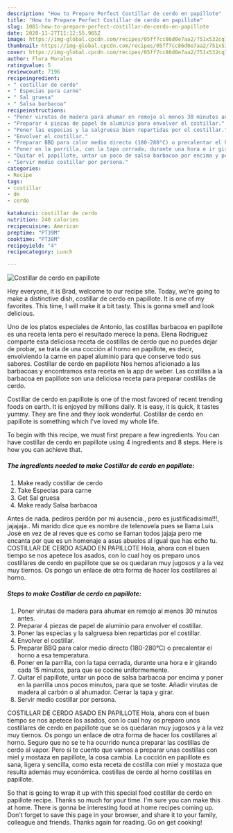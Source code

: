 ```yaml
---
description: "How to Prepare Perfect Costillar de cerdo en papillote"
title: "How to Prepare Perfect Costillar de cerdo en papillote"
slug: 1081-how-to-prepare-perfect-costillar-de-cerdo-en-papillote
date: 2020-11-27T11:12:55.965Z
image: https://img-global.cpcdn.com/recipes/05ff7cc86d0e7aa2/751x532cq70/costillar-de-cerdo-en-papillote-foto-principal.jpg
thumbnail: https://img-global.cpcdn.com/recipes/05ff7cc86d0e7aa2/751x532cq70/costillar-de-cerdo-en-papillote-foto-principal.jpg
cover: https://img-global.cpcdn.com/recipes/05ff7cc86d0e7aa2/751x532cq70/costillar-de-cerdo-en-papillote-foto-principal.jpg
author: Flora Morales
ratingvalue: 5
reviewcount: 7196
recipeingredient:
- " costillar de cerdo"
- " Especias para carne"
- " Sal gruesa"
- " Salsa barbacoa"
recipeinstructions:
- "Poner virutas de madera para ahumar en remojo al menos 30 minutos antes."
- "Preparar 4 piezas de papel de aluminio para envolver el costillar."
- "Poner las especias y la salgruesa bien repartidas por el costillar."
- "Envolver el costillar."
- "Preparar BBQ para calor medio directo (180-280°C) o precalentar el horno a esa temperatura."
- "Poner en la parrilla, con la tapa cerrada, durante una hora e ir girando cada 15 minutos, para que se cocine uniformemente."
- "Quitar el papillote, untar un poco de salsa barbacoa por encima y poner en la parrilla unos pocos minutos, para que se toste. Añadir virutas de madera al carbón o al ahumador. Cerrar la tapa y girar."
- "Servir medio costillar por persona."
categories:
- Recipe
tags:
- costillar
- de
- cerdo

katakunci: costillar de cerdo 
nutrition: 240 calories
recipecuisine: American
preptime: "PT39M"
cooktime: "PT38M"
recipeyield: "4"
recipecategory: Lunch

---
```



![Costillar de cerdo en papillote](https://img-global.cpcdn.com/recipes/05ff7cc86d0e7aa2/751x532cq70/costillar-de-cerdo-en-papillote-foto-principal.jpg)

Hey everyone, it is Brad, welcome to our recipe site. Today, we're going to make a distinctive dish, costillar de cerdo en papillote. It is one of my favorites. This time, I will make it a bit tasty. This is gonna smell and look delicious.

Uno de los platos especiales de Antonio, las costillas barbacoa en papillote es una receta lenta pero el resultado merece la pena. Elena Rodríguez comparte esta deliciosa receta de costillas de cerdo que no puedes dejar de probar, se trata de una cocción al horno en papillote, es decir, envolviendo la carne en papel aluminio para que conserve todo sus sabores. Costillar de cerdo en papillote Nos hemos aficionado a las barbacoas y encontramos esta receta en la app de weber. Las costillas a la barbacoa en papillote son una deliciosa receta para preparar costillas de cerdo.

Costillar de cerdo en papillote is one of the most favored of recent trending foods on earth. It is enjoyed by millions daily. It is easy, it is quick, it tastes yummy. They are fine and they look wonderful. Costillar de cerdo en papillote is something which I've loved my whole life.


To begin with this recipe, we must first prepare a few ingredients. You can have costillar de cerdo en papillote using 4 ingredients and 8 steps. Here is how you can achieve that.

<!--inarticleads1-->

##### The ingredients needed to make Costillar de cerdo en papillote:

1. Make ready  costillar de cerdo
1. Take  Especias para carne
1. Get  Sal gruesa
1. Make ready  Salsa barbacoa


Antes de nada. pediros perdón por mi ausencia., pero es justificadisima!!!, jajajaja.. Mi marido dice que es nombre de telenovela pues se llama Luis Josè en vez de al reves que es como se llaman todos jajaja pero me encanta por que es un homenaje a asus abuelos al igual que has echo tu. COSTILLAR DE CERDO ASADO EN PAPILLOTE Hola, ahora con el buen tiempo se nos apetece los asados, con lo cual hoy os preparo unos costillares de cerdo en papillote que se os quedaran muy jugosos y a la vez muy tiernos. Os pongo un enlace de otra forma de hacer los costillares al horno. 

<!--inarticleads2-->

##### Steps to make Costillar de cerdo en papillote:

1. Poner virutas de madera para ahumar en remojo al menos 30 minutos antes.
1. Preparar 4 piezas de papel de aluminio para envolver el costillar.
1. Poner las especias y la salgruesa bien repartidas por el costillar.
1. Envolver el costillar.
1. Preparar BBQ para calor medio directo (180-280°C) o precalentar el horno a esa temperatura.
1. Poner en la parrilla, con la tapa cerrada, durante una hora e ir girando cada 15 minutos, para que se cocine uniformemente.
1. Quitar el papillote, untar un poco de salsa barbacoa por encima y poner en la parrilla unos pocos minutos, para que se toste. Añadir virutas de madera al carbón o al ahumador. Cerrar la tapa y girar.
1. Servir medio costillar por persona.


COSTILLAR DE CERDO ASADO EN PAPILLOTE Hola, ahora con el buen tiempo se nos apetece los asados, con lo cual hoy os preparo unos costillares de cerdo en papillote que se os quedaran muy jugosos y a la vez muy tiernos. Os pongo un enlace de otra forma de hacer los costillares al horno. Seguro que no se te ha ocurrido nunca preparar las costillas de cerdo al vapor. Pero si te cuento que vamos a preparar unas costillas con miel y mostaza en papillote, la cosa cambia. La cocción en papillote es sana, ligera y sencilla, como esta receta de costilla con miel y mostaza que resulta además muy económica. costillas de cerdo al horno costillas en papillote. 

So that is going to wrap it up with this special food costillar de cerdo en papillote recipe. Thanks so much for your time. I'm sure you can make this at home. There is gonna be interesting food at home recipes coming up. Don't forget to save this page in your browser, and share it to your family, colleague and friends. Thanks again for reading. Go on get cooking!
